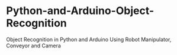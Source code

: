 # Python-and-Arduino-Object-Recognition
Object Recognition in  Python and Arduino Using Robot Manipulator, Conveyor and Camera
